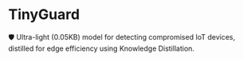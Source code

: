 # TinyGuard
🛡️ Ultra-light (0.05KB) model for detecting compromised IoT devices, distilled for edge efficiency using Knowledge Distillation.
